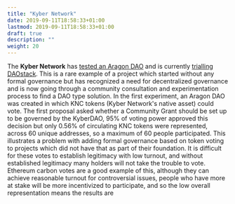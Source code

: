 ```yaml
---
title: "Kyber Network"
date: 2019-09-11T18:58:33+01:00
lastmod: 2019-09-11T18:58:33+01:00
draft: true
description: ""
weight: 20
---
```


The **Kyber Network** has [tested an Aragon DAO](https://blog.kyber.network/kyberdao-experiment-1-review-and-summary-of-discussions-87e1c1d8f45) and is currently [trialling DAOstack](https://blog.kyber.network/kyberdao-experiment-2-on-daostack-d1caca6caf35). This is a rare example of a project which started without any formal governance but has recognized a need for decentralized governance and is now going through a community consultation and experimentation process to find a DAO type solution. In the first experiment, an Aragon DAO was created in which KNC tokens (Kyber Network's native asset) could vote. The first proposal asked whether a Community Grant should be set up to be governed by the KyberDAO, 95% of voting power approved this decision but only 0.56% of circulating KNC tokens were represented, across 60 unique addresses, so a maximum of 60 people participated. This illustrates a problem with adding formal governance based on token voting to projects which did not have that as part of their foundation. It is difficult for these votes to establish legitimacy with low turnout, and without established legitimacy many holders will not take the trouble to vote. Ethereum carbon votes are a good example of this, although they can achieve reasonable turnout for controversial issues, people who have more at stake will be more incentivized to participate, and so the low overall representation means the results are 